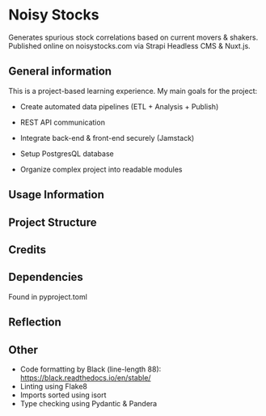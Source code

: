 # Noisy Stocks

Generates spurious stock correlations based on current movers & shakers. Published online on noisystocks.com via Strapi Headless CMS & Nuxt.js.

## General information

This is a project-based learning experience. My main goals for the project:

* Create automated data pipelines (ETL + Analysis + Publish)

* REST API communication

* Integrate back-end & front-end securely (Jamstack)

* Setup PostgresQL database

* Organize complex project into readable modules 

## Usage Information

## Project Structure

## Credits

## Dependencies
Found in pyproject.toml

## Reflection

## Other

- Code formatting by Black (line-length 88):
https://black.readthedocs.io/en/stable/
- Linting using Flake8
- Imports sorted using isort
- Type checking using Pydantic & Pandera
